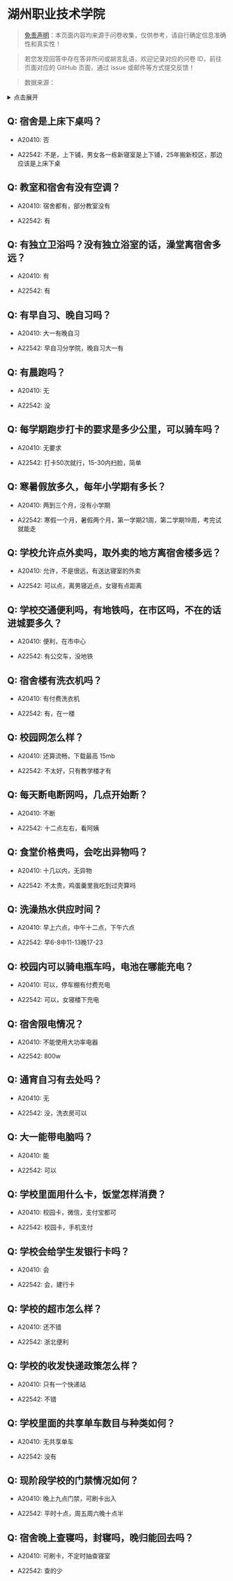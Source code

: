 # 湖州职业技术学院

> [免责声明](https://colleges.chat/#_3)：本页面内容均来源于问卷收集，仅供参考，请自行确定信息准确性和真实性！

> 若您发现回答中存在答非所问或胡言乱语，欢迎记录对应的问卷 ID，前往页面对应的 GitHub 页面，通过 issue 或邮件等方式提交反馈！

> 数据来源：

<details><summary>点击展开</summary>
<ul>
<li>A20410: 匿名 (2023 年 07 月)</li>
<li>A22542: 2751149758@qq.com (2024 年 06 月)</li>
</ul>
</details>

## Q: 宿舍是上床下桌吗？

- A20410: 否

- A22542: 不是，上下铺，男女各一栋新寝室是上下铺，25年搬新校区，那边应该是上床下桌

## Q: 教室和宿舍有没有空调？

- A20410: 宿舍都有，部分教室没有

- A22542: 有

## Q: 有独立卫浴吗？没有独立浴室的话，澡堂离宿舍多远？

- A20410: 有

- A22542: 有

## Q: 有早自习、晚自习吗？

- A20410: 大一有晚自习

- A22542: 早自习分学院，晚自习大一有

## Q: 有晨跑吗？

- A20410: 无

- A22542: 没

## Q: 每学期跑步打卡的要求是多少公里，可以骑车吗？

- A20410: 无要求

- A22542: 打卡50次就行，15-30内扫脸，简单

## Q: 寒暑假放多久，每年小学期有多长？

- A20410: 两到三个月，没有小学期

- A22542: 寒假一个月，暑假两个月，第一学期21周，第二学期19周，考完试就能走

## Q: 学校允许点外卖吗，取外卖的地方离宿舍楼多远？

- A20410: 允许，不是很远，有送达寝室的外卖

- A22542: 可以点，离男寝近点，女寝有点距离

## Q: 学校交通便利吗，有地铁吗，在市区吗，不在的话进城要多久？

- A20410: 便利，在市中心

- A22542: 有公交车，没地铁

## Q: 宿舍楼有洗衣机吗？

- A20410: 有付费洗衣机

- A22542: 有，在一楼

## Q: 校园网怎么样？

- A20410: 还算流畅，下载最高 15mb

- A22542: 不太好，只有教学楼才有

## Q: 每天断电断网吗，几点开始断？

- A20410: 不断

- A22542: 十二点左右，看阿姨

## Q: 食堂价格贵吗，会吃出异物吗？

- A20410: 十几以内，无异物

- A22542: 不太贵，鸡蛋羹里我吃到过壳算吗

## Q: 洗澡热水供应时间？

- A20410: 早上六点，中午十二点，下午六点

- A22542: 早6-8中11-13晚17-23

## Q: 校园内可以骑电瓶车吗，电池在哪能充电？

- A20410: 可以，停车棚有付费充电

- A22542: 可以，女寝楼下充电

## Q: 宿舍限电情况？

- A20410: 不能使用大功率电器

- A22542: 800w

## Q: 通宵自习有去处吗？

- A20410: 无

- A22542: 没，洗衣房可以

## Q: 大一能带电脑吗？

- A20410: 能

- A22542: 可以

## Q: 学校里面用什么卡，饭堂怎样消费？

- A20410: 校园卡，微信，支付宝都可

- A22542: 校园卡，手机支付

## Q: 学校会给学生发银行卡吗？

- A20410: 会

- A22542: 会，建行卡

## Q: 学校的超市怎么样？

- A20410: 还不错

- A22542: 浙北便利

## Q: 学校的收发快递政策怎么样？

- A20410: 只有一个快递站

- A22542: 不错

## Q: 学校里面的共享单车数目与种类如何？

- A20410: 无共享单车

- A22542: 没有

## Q: 现阶段学校的门禁情况如何？

- A20410: 晚上九点门禁，可刷卡出入

- A22542: 平时十点，周五周六晚十点半

## Q: 宿舍晚上查寝吗，封寝吗，晚归能回去吗？

- A20410: 可刷卡，不定时抽查寝室

- A22542: 查的少

